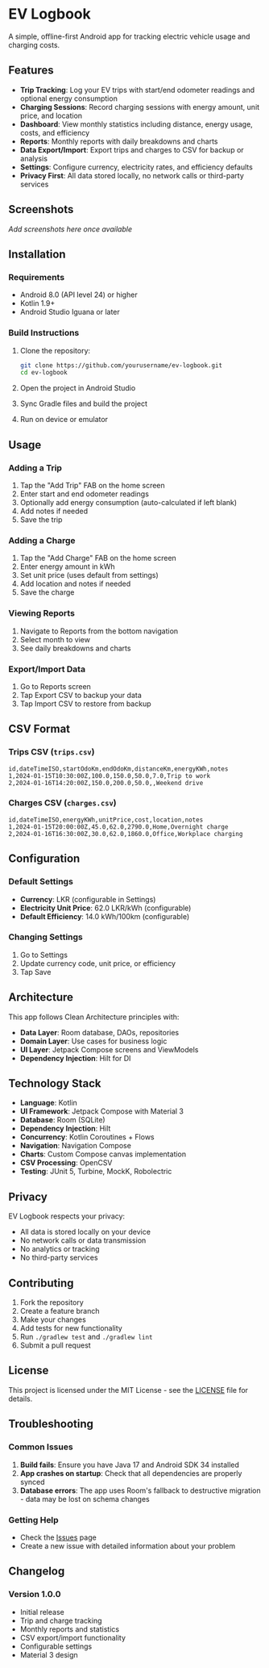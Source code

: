 # EV Logbook

A simple, offline-first Android app for tracking electric vehicle usage and charging costs.

## Features

- **Trip Tracking**: Log your EV trips with start/end odometer readings and optional energy consumption
- **Charging Sessions**: Record charging sessions with energy amount, unit price, and location
- **Dashboard**: View monthly statistics including distance, energy usage, costs, and efficiency
- **Reports**: Monthly reports with daily breakdowns and charts
- **Data Export/Import**: Export trips and charges to CSV for backup or analysis
- **Settings**: Configure currency, electricity rates, and efficiency defaults
- **Privacy First**: All data stored locally, no network calls or third-party services

## Screenshots

*Add screenshots here once available*

## Installation

### Requirements

- Android 8.0 (API level 24) or higher
- Kotlin 1.9+
- Android Studio Iguana or later

### Build Instructions

1. Clone the repository:
   ```bash
   git clone https://github.com/yourusername/ev-logbook.git
   cd ev-logbook
   ```

2. Open the project in Android Studio

3. Sync Gradle files and build the project

4. Run on device or emulator

## Usage

### Adding a Trip

1. Tap the "Add Trip" FAB on the home screen
2. Enter start and end odometer readings
3. Optionally add energy consumption (auto-calculated if left blank)
4. Add notes if needed
5. Save the trip

### Adding a Charge

1. Tap the "Add Charge" FAB on the home screen
2. Enter energy amount in kWh
3. Set unit price (uses default from settings)
4. Add location and notes if needed
5. Save the charge

### Viewing Reports

1. Navigate to Reports from the bottom navigation
2. Select month to view
3. See daily breakdowns and charts

### Export/Import Data

1. Go to Reports screen
2. Tap Export CSV to backup your data
3. Tap Import CSV to restore from backup

## CSV Format

### Trips CSV (`trips.csv`)

```csv
id,dateTimeISO,startOdoKm,endOdoKm,distanceKm,energyKWh,notes
1,2024-01-15T10:30:00Z,100.0,150.0,50.0,7.0,Trip to work
2,2024-01-16T14:20:00Z,150.0,200.0,50.0,,Weekend drive
```

### Charges CSV (`charges.csv`)

```csv
id,dateTimeISO,energyKWh,unitPrice,cost,location,notes
1,2024-01-15T20:00:00Z,45.0,62.0,2790.0,Home,Overnight charge
2,2024-01-16T16:30:00Z,30.0,62.0,1860.0,Office,Workplace charging
```

## Configuration

### Default Settings

- **Currency**: LKR (configurable in Settings)
- **Electricity Unit Price**: 62.0 LKR/kWh (configurable)
- **Default Efficiency**: 14.0 kWh/100km (configurable)

### Changing Settings

1. Go to Settings
2. Update currency code, unit price, or efficiency
3. Tap Save

## Architecture

This app follows Clean Architecture principles with:

- **Data Layer**: Room database, DAOs, repositories
- **Domain Layer**: Use cases for business logic
- **UI Layer**: Jetpack Compose screens and ViewModels
- **Dependency Injection**: Hilt for DI

## Technology Stack

- **Language**: Kotlin
- **UI Framework**: Jetpack Compose with Material 3
- **Database**: Room (SQLite)
- **Dependency Injection**: Hilt
- **Concurrency**: Kotlin Coroutines + Flows
- **Navigation**: Navigation Compose
- **Charts**: Custom Compose canvas implementation
- **CSV Processing**: OpenCSV
- **Testing**: JUnit 5, Turbine, MockK, Robolectric

## Privacy

EV Logbook respects your privacy:

- All data is stored locally on your device
- No network calls or data transmission
- No analytics or tracking
- No third-party services

## Contributing

1. Fork the repository
2. Create a feature branch
3. Make your changes
4. Add tests for new functionality
5. Run `./gradlew test` and `./gradlew lint`
6. Submit a pull request

## License

This project is licensed under the MIT License - see the [LICENSE](LICENSE) file for details.

## Troubleshooting

### Common Issues

1. **Build fails**: Ensure you have Java 17 and Android SDK 34 installed
2. **App crashes on startup**: Check that all dependencies are properly synced
3. **Database errors**: The app uses Room's fallback to destructive migration - data may be lost on schema changes

### Getting Help

- Check the [Issues](https://github.com/yourusername/ev-logbook/issues) page
- Create a new issue with detailed information about your problem

## Changelog

### Version 1.0.0

- Initial release
- Trip and charge tracking
- Monthly reports and statistics
- CSV export/import functionality
- Configurable settings
- Material 3 design
